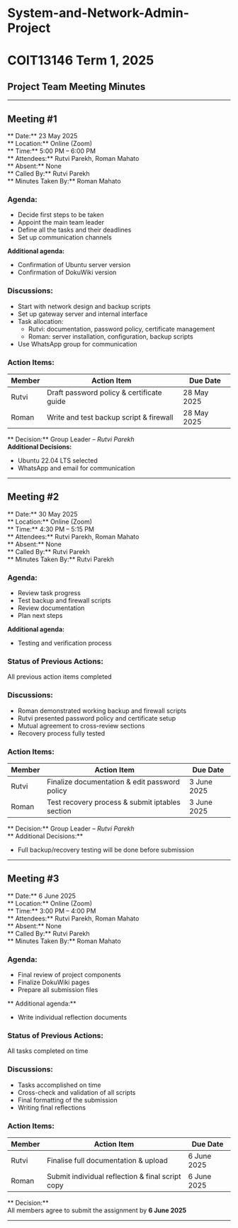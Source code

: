 # System-and-Network-Admin-Project
# COIT13146 Term 1, 2025  
## Project Team Meeting Minutes

---

##  Meeting #1

** Date:** 23 May 2025  
** Location:** Online (Zoom)  
** Time:** 5:00 PM – 6:00 PM  
** Attendees:** Rutvi Parekh, Roman Mahato  
** Absent:** None  
** Called By:** Rutvi Parekh  
** Minutes Taken By:** Roman Mahato  

### Agenda:
- Decide first steps to be taken
- Appoint the main team leader
- Define all the tasks and their deadlines
- Set up communication channels

**Additional agenda:**
- Confirmation of Ubuntu server version  
- Confirmation of DokuWiki version

### Discussions:
- Start with network design and backup scripts
- Set up gateway server and internal interface
- Task allocation:
  - Rutvi: documentation, password policy, certificate management  
  - Roman: server installation, configuration, backup scripts
- Use WhatsApp group for communication

### Action Items:

| Member | Action Item | Due Date |
|--------|-------------|----------|
| Rutvi  | Draft password policy & certificate guide | 28 May 2025 |
| Roman  | Write and test backup script & firewall | 28 May 2025 |

** Decision:** Group Leader – *Rutvi Parekh*  
**Additional Decisions:**
- Ubuntu 22.04 LTS selected  
- WhatsApp and email for communication  

---

## Meeting #2

** Date:** 30 May 2025  
** Location:** Online (Zoom)  
** Time:** 4:30 PM – 5:15 PM  
** Attendees:** Rutvi Parekh, Roman Mahato  
** Absent:** None  
** Called By:** Rutvi Parekh  
** Minutes Taken By:** Rutvi Parekh  

### Agenda:
- Review task progress
- Test backup and firewall scripts
- Review documentation
- Plan next steps

**Additional agenda:**
- Testing and verification process

### Status of Previous Actions:
All previous action items completed

### Discussions:
- Roman demonstrated working backup and firewall scripts  
- Rutvi presented password policy and certificate setup  
- Mutual agreement to cross-review sections  
- Recovery process fully tested

### Action Items:

| Member | Action Item | Due Date |
|--------|-------------|----------|
| Rutvi  | Finalize documentation & edit password policy | 3 June 2025 |
| Roman  | Test recovery process & submit iptables section | 3 June 2025 |

** Decision:** Group Leader – *Rutvi Parekh*  
** Additional Decisions:**  
- Full backup/recovery testing will be done before submission

---

##  Meeting #3

** Date:** 6 June 2025  
** Location:** Online (Zoom)  
** Time:** 3:00 PM – 4:00 PM  
** Attendees:** Rutvi Parekh, Roman Mahato  
** Absent:** None  
** Called By:** Rutvi Parekh  
** Minutes Taken By:** Roman Mahato  

###  Agenda:
- Final review of project components
- Finalize DokuWiki pages
- Prepare all submission files

** Additional agenda:**
- Write individual reflection documents

###  Status of Previous Actions:
All tasks completed on time

###  Discussions:
- Tasks accomplished on time  
- Cross-check and validation of all scripts  
- Final formatting of the submission  
- Writing final reflections

###  Action Items:

| Member | Action Item | Due Date |
|--------|-------------|----------|
| Rutvi  | Finalise full documentation & upload | 6 June 2025 |
| Roman  | Submit individual reflection & final script copy | 6 June 2025 |

** Decision:**  
All members agree to submit the assignment by **6 June 2025**

---
